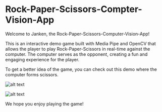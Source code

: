# Rock-Paper-Scissors-Compter-Vision-App
Welcome to Janken, the Rock-Paper-Scissors-Computer-Vision-App!

This is an interactive demo game built with Media Pipe and OpenCV that allows the player to play Rock-Paper-Scissors in real-time against the computer. The computer serves as the opponent, creating a fun and engaging experience for the player.

To get a better idea of the game, you can check out this demo where the computer forms scissors.

![alt text](https://github.com/SalahMouslih/Rock-Paper-Scissors-Compter-Vision-App/blob/main/Screenshot%202021-10-11%20at%2000.03.50.png?raw=true)

![alt text](https://github.com/SalahMouslih/Rock-Paper-Scissors-Compter-Vision-App/blob/main/Screenshot%202021-10-11%20at%2000.04.01.png?raw=true)

We hope you enjoy playing the game!
